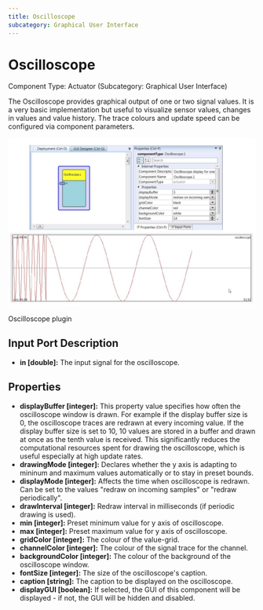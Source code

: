 ```yaml
---
title: Oscilloscope
subcategory: Graphical User Interface
---
```


# Oscilloscope

Component Type: Actuator (Subcategory: Graphical User Interface)

The Oscilloscope provides graphical output of one or two signal values. It is a very basic implementation but useful to visualize sensor values, changes in values and value history. The trace colours and update speed can be configured via component parameters.

![Screenshot: Oscilloscope plugin](./img/oscilloscope.jpg "Screenshot: Oscilloscope plugin")

Oscilloscope plugin

## Input Port Description

- **in \[double\]:** The input signal for the oscilloscope.

## Properties

- **displayBuffer \[integer\]:** This property value specifies how often the oscilloscope window is drawn. For example if the display buffer size is 0, the oscilloscope traces are redrawn at every incoming value. If the display buffer size is set to 10, 10 values are stored in a buffer and drawn at once as the tenth value is received. This significantly reduces the computational resources spent for drawing the oscilloscope, which is useful especially at high update rates.
- **drawingMode \[integer\]:** Declares whether the y axis is adapting to mininum and maximum values automatically or to stay in preset bounds.
- **displayMode \[integer\]:** Affects the time when oscilloscope is redrawn. Can be set to the values "redraw on incoming samples" or "redraw periodically".
- **drawInterval \[integer\]:** Redraw interval in milliseconds (if periodic drawing is used).
- **min \[integer\]:** Preset minimum value for y axis of oscilloscope.
- **max \[integer\]:** Preset maximum value for y axis of oscilloscope.
- **gridColor \[integer\]:** The colour of the value-grid.
- **channelColor \[integer\]:** The colour of the signal trace for the channel.
- **backgroundColor \[integer\]:** The colour of the background of the oscilloscope window.
- **fontSize \[integer\]:** The size of the oscilloscope's caption.
- **caption \[string\]:** The caption to be displayed on the oscilloscope.
- **displayGUI \[boolean\]:** If selected, the GUI of this component will be displayed - if not, the GUI will be hidden and disabled.
